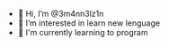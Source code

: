 - 👋 Hi, I’m @3m4nn3lz1n
- 👀 I’m interested in learn new lenguage
- 🌱 I'm currently learning to program
<!---
3m4nn3lz1n/3m4nn3lz1n is a ✨ special ✨ repository because its `README.md` (this file) appears on your GitHub profile.
You can click the Preview link to take a look at your changes.
--->
